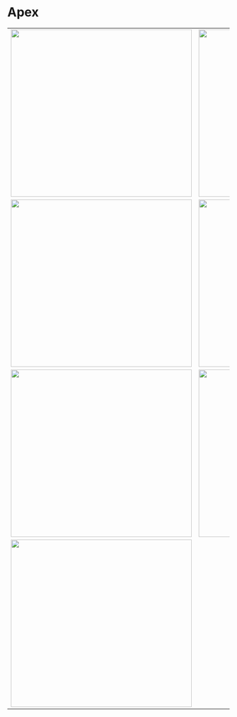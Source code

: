 # Apex

<table>
  <tr>
    <td valign="top">
      <img src="https://user-images.githubusercontent.com/64171964/198208771-1de97f81-7208-41d0-9754-ca7d4a4ebfde.PNG" width="410" height="380">
    </td>
    <td valign="top">
      <img src="https://user-images.githubusercontent.com/64171964/198210052-4f031e38-0f7f-49e7-8afc-70b970f6121f.PNG" width="410" height="380">
    </td>
    <td valign="top">
      <img src="https://user-images.githubusercontent.com/64171964/198209919-1ae4c8a0-4b72-41ad-bd6f-52a87e44c7f2.PNG" width="410" height="380">
    </td>
    <td valign="top">
      <img src="https://user-images.githubusercontent.com/64171964/198209844-0125e6ed-e429-49ea-95cd-f3fd438c9d1a.PNG" width="410" height="380">
    </td>
  </tr>
  <tr>
    <td valign="top">
      <img src="https://user-images.githubusercontent.com/64171964/200775126-ded70716-234d-45dd-8226-90eee0b5bdb1.PNG" width="410" height="380">
    </td>
    <td valign="top">
      <img src="https://user-images.githubusercontent.com/64171964/200775202-34d1ce2a-b45a-4c7a-9cb8-08c97866cd7c.PNG" width="410" height="380">
    </td>
    <td valign="top">
      <img src="https://user-images.githubusercontent.com/64171964/200775250-c03099e8-8844-41c1-8bbf-a7864d051315.PNG" width="410" height="380">
    </td>
    <td valign="top">
      <img src="https://user-images.githubusercontent.com/64171964/200775307-28cd1901-75e2-4846-955f-de42f71a159a.PNG" width="410" height="380">
    </td>
  </tr>
  <tr>
    <td valign="top">
      <img src="https://user-images.githubusercontent.com/64171964/200775517-e99ce184-95dc-4311-9016-00733c4576e8.PNG" width="410" height="380">
    </td>
    <td valign="top">
      <img src="https://user-images.githubusercontent.com/64171964/200775557-460c6614-e1a0-428e-a39c-2b783f016aef.PNG" width="410" height="380">
    </td>
    <td valign="top">
      <img src="https://user-images.githubusercontent.com/64171964/200775592-ecd36e88-79a7-475e-beed-8cfe8542a1f0.PNG" width="410" height="380">
    </td>
    <td valign="top">
      <img src="https://user-images.githubusercontent.com/64171964/200775627-01b50885-9778-4af4-90c8-208ca1f656d5.PNG" width="410" height="380">
    </td>
  </tr>
  <tr>
    <td valign="top">
      <img src="https://user-images.githubusercontent.com/64171964/200775725-a6105691-7b95-47f9-93f5-72516951fe88.PNG" width="410" height="380">
    </td>
  </tr>
</table>
